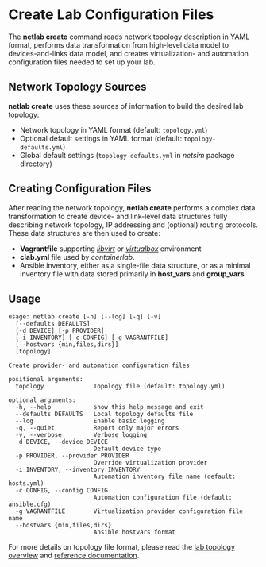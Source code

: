 # Create Lab Configuration Files

The **netlab create** command reads network topology description in YAML format, performs data transformation from high-level data model to devices-and-links data model, and creates virtualization- and automation configuration files needed to set up your lab.

## Network Topology Sources

**netlab create** uses these sources of information to build the desired lab topology:

* Network topology in YAML format (default: `topology.yml`)
* Optional default settings in YAML format (default: `topology-defaults.yml`)
* Global default settings (`topology-defaults.yml` in *netsim* package directory)

## Creating Configuration Files

After reading the network topology, **netlab create** performs a complex data transformation to create device- and link-level data structures fully describing network topology, IP addressing and (optional) routing protocols. These data structures are then used to create:

* **Vagrantfile** supporting *[libvirt](../labs/libvirt.md)* or *[virtualbox](../labs/virtualbox.md)* environment
* **clab.yml** file used by *containerlab*.
* Ansible inventory, either as a single-file data structure, or as a minimal inventory file with data stored primarily in **host_vars** and **group_vars**

## Usage

```
usage: netlab create [-h] [--log] [-q] [-v]
  [--defaults DEFAULTS]
  [-d DEVICE] [-p PROVIDER]
  [-i INVENTORY] [-c CONFIG] [-g VAGRANTFILE]
  [--hostvars {min,files,dirs}]
  [topology]

Create provider- and automation configuration files

positional arguments:
  topology              Topology file (default: topology.yml)

optional arguments:
  -h, --help            show this help message and exit
  --defaults DEFAULTS   Local topology defaults file
  --log                 Enable basic logging
  -q, --quiet           Report only major errors
  -v, --verbose         Verbose logging
  -d DEVICE, --device DEVICE
                        Default device type
  -p PROVIDER, --provider PROVIDER
                        Override virtualization provider
  -i INVENTORY, --inventory INVENTORY
                        Automation inventory file name (default: hosts.yml)
  -c CONFIG, --config CONFIG
                        Automation configuration file (default: ansible.cfg)
  -g VAGRANTFILE        Virtualization provider configuration file name
  --hostvars {min,files,dirs}
                        Ansible hostvars format
```

For more details on topology file format, please read the [lab topology overview](../topology-overview.md) and [reference documentation](../topology-reference.md).
